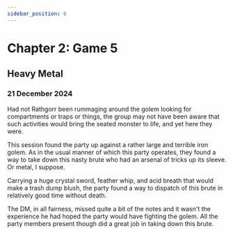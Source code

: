 ```yaml
---
sidebar_position: 6
---
```


# Chapter 2: Game 5

## Heavy Metal

### 21 December 2024

Had not Rathgorr been rummaging around the golem looking for compartments or traps or things, the group may not have been aware that such activities would bring the seated monster to life, and yet here they were.

This session found the party up against a rather large and terrible iron golem. As in the usual manner of which this party operates, they found a way to take down this nasty brute who had an arsenal of tricks up its sleeve. Or metal, I suppose.

Carrying a huge crystal sword, feather whip, and acid breath that would make a trash dump blush, the party found a way to dispatch of this brute in relatively good time without death.

The DM, in all fairness, missed quite a bit of the notes and it wasn't the experience he had hoped the party would have fighting the golem. All the party members present though did a great job in taking down this brute.
